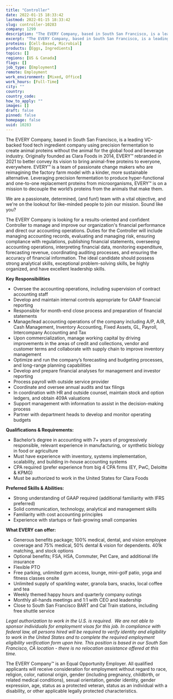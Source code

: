 ```yaml
---
title: "Controller"
date: 2022-01-15 18:33:42
lastmod: 2022-01-15 18:33:42
slug: controller-10283
company: 1299
description: "The EVERY Company, based in South San Francisco, is a leading VC-backed food tech ingredient company using precision fermentation to create animal proteins without the animal for the global food and beverage industry. Originally founded as Clara Foods in 2014, EVERY™ rebranded in 2021 to better convey its vision to bring animal-free proteins to everyone, everywhere. EVERY™ is a team of passionate change makers who are reimagining the factory farm model with a kinder, more sustainable alternative."
excerpt: "The EVERY Company, based in South San Francisco, is a leading VC-backed food tech ingredient company using precision fermentation to create animal proteins without the animal for the global food and beverage industry. Originally founded as Clara Foods in 2014, EVERY™ rebranded in 2021 to better convey its vision to bring animal-free proteins to everyone, everywhere. EVERY™ is a team of passionate change makers who are reimagining the factory farm model with a kinder, more sustainable alternative."
proteins: [Cell-Based, Microbial]
products: [Eggs, Ingredients]
topics: []
regions: [US & Canada]
flags: []
job_type: [Employment]
remote: Employment
work_environment: [Mixed, Office]
work_hours: [Full-Time]
city: ""
country: 
country_code: 
how_to_apply: ""
images: []
draft: false
pinned: false
homepage: false
uuid: 10283
---
```

<p>The EVERY Company, based in South San Francisco, is a leading VC-backed food tech ingredient company using precision fermentation to create animal proteins without the animal for the global food and beverage industry. Originally founded as Clara Foods in 2014, EVERY™ rebranded in 2021 to better convey its vision to bring animal-free proteins to everyone, everywhere. EVERY™ is a team of passionate change makers who are reimagining the factory farm model with a kinder, more sustainable alternative. Leveraging precision fermentation to produce hyper-functional and one-to-one replacement proteins from microorganisms, EVERY™ is on a mission to decouple the world’s proteins from the animals that make them.</p>
<p>We are a passionate, determined, (and fun!) team with a vital objective, and we're on the lookout for like-minded people to join our mission. Sound like you?</p>
<p>The EVERY Company is looking for a results-oriented and confident Controller to manage and improve our organization's financial performance and direct our accounting operations. Duties for the Controller will include managing accounting records, evaluating and managing risk, ensuring compliance with regulations, publishing financial statements, overseeing accounting operations, interpreting financial data, monitoring expenditure, forecasting revenue, coordinating auditing processes, and ensuring the accuracy of financial information. The ideal candidate should possess strong analytical skills, exceptional problem-solving skills, be highly organized, and have excellent leadership skills.</p>
<p><strong>Key Responsibilities</strong></p>
<ul>
<li>Oversee the accounting operations, including supervision of contract accounting staff</li>
<li>Develop and maintain internal controls appropriate for GAAP financial reporting</li>
<li>Responsible for month-end close process and preparation of financial statements</li>
<li>Manage/lead accounting operations of the company including A/P, A/R, Cash Management, Inventory Accounting, Fixed Assets, GL, Payroll, Intercompany Accounting and Tax</li>
<li>Upon commercialization, manage working capital by driving improvements in the areas of credit and collections, vendor and customer terms and collaborate with supply chain to improve inventory management</li>
<li>Optimize and run the company’s forecasting and budgeting processes, and long-range planning capabilities</li>
<li>Develop and prepare financial analyses for management and investor reporting</li>
<li>Process payroll with outside service provider</li>
<li>Coordinate and oversee annual audits and tax filings</li>
<li>In coordination with HR and outside counsel, maintain stock and option ledgers, and obtain 409A valuations</li>
<li>Support management with information to assist in the decision-making process</li>
<li>Partner with department heads to develop and monitor operating budgets</li>
</ul>
<p><strong>Qualifications & Requirements:</strong></p>
<ul>
<li>Bachelor’s degree in accounting with 7+ years of progressively responsible, relevant experience in manufacturing, or synthetic biology in food or agriculture</li>
<li>Must have experience with inventory, systems implementation, scalability, and building in-house accounting systems </li>
<li>CPA required (prefer experience from big 4 CPA firms (EY, PwC, Deloitte & KPMG) </li>
<li>Must be authorized to work in the United States for Clara Foods</li>
</ul>
<p><strong>Preferred Skills & Abilities:</strong></p>
<ul>
<li>Strong understanding of GAAP required (additional familiarity with IFRS preferred)</li>
<li>Solid communication, technology, analytical and management skills</li>
<li>Familiarity with cost accounting principles</li>
<li>Experience with startups or fast-growing small companies</li>
</ul>
<p><strong>What EVERY can offer:</strong></p>
<ul>
<li>Generous benefits package; 100% medical, dental, and vision employee coverage and 75% medical, 50% dental & vision for dependents. 401k matching, and stock options</li>
<li>Optional benefits; FSA, HSA, Commuter, Pet Care, and additional life insurance</li>
<li>Flexible PTO</li>
<li>Free parking, unlimited gym access, lounge, mini-golf patio, yoga and fitness classes onsite</li>
<li>Unlimited supply of sparkling water, granola bars, snacks, local coffee and tea</li>
<li>Weekly themed happy hours and quarterly company outings</li>
<li>Monthly all-hands meetings and 1:1 with CEO and leadership</li>
<li>Close to South San Francisco BART and Cal Train stations, including free shuttle service</li>
</ul>
<p><em>Legal authorization to work in the U.S. is required.  We are not able to sponsor individuals for employment visas for this job. </em><em>In compliance with federal law, all persons hired will be required to verify identity and eligibility to work in the United States and to complete the required employment eligibility verification form upon hire. </em><em>This position is based in our South San Francisco, CA location - there is no relocation assistance offered at this time. </em></p>
<p>The EVERY Company™ is an Equal Opportunity Employer. All qualified applicants will receive consideration for employment without regard to race, religion, color, national origin, gender (including pregnancy, childbirth, or related medical conditions), sexual orientation, gender identity, gender expression, age, status as a protected veteran, status as an individual with a disability, or other applicable legally protected characteristics.</p>
